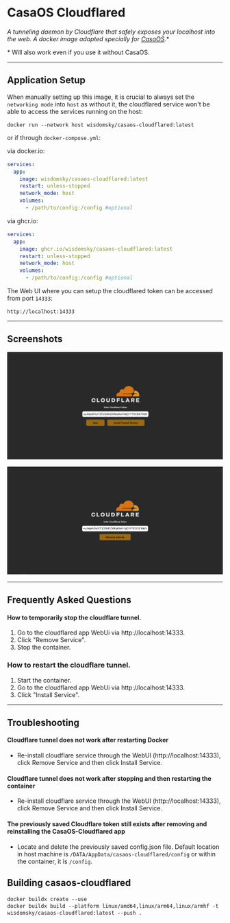 # CasaOS Cloudflared

_A tunneling daemon by Cloudflare that safely exposes your localhost into the web. A docker image adapted specially for [CasaOS](https://github.com/IceWhaleTech/CasaOS)._*

\* Will also work even if you use it without CasaOS.

--- 
## Application Setup
When manually setting up this image, it is crucial to always set the `networking mode` into `host` as without it, the cloudflared service won't be able to access the services running on the host:

    docker run --network host wisdomsky/casaos-cloudflared:latest 

or if through `docker-compose.yml`:

via docker.io:
```yaml
services:
  app:
    image: wisdomsky/casaos-cloudflared:latest
    restart: unless-stopped
    network_mode: host
    volumes:
      - /path/to/config:/config #optional
```
via ghcr.io:
```yaml
services:
  app:
    image: ghcr.io/wisdomsky/casaos-cloudflared:latest
    restart: unless-stopped
    network_mode: host
    volumes:
      - /path/to/config:/config #optional
```

The Web UI where you can setup the cloudflared token can be accessed from port `14333`:

    http://localhost:14333

---
## Screenshots
<!---
![Screenshot 1](https://raw.githubusercontent.com/WisdomSky/Casaos-Appstore/main/Apps/Cloudflared/screenshot-1.png)
--->
![Screenshot 2](https://raw.githubusercontent.com/WisdomSky/Casaos-Appstore/main/Apps/Cloudflared/screenshot-2.png)

![Screenshot 3](https://raw.githubusercontent.com/WisdomSky/Casaos-Appstore/main/Apps/Cloudflared/screenshot-3.png)

---

## Frequently Asked Questions

#### How to temporarily stop the cloudflare tunnel.

1. Go to the cloudflared app WebUi via http://localhost:14333.
2. Click "Remove Service".
3. Stop the container.

### How to restart the cloudflare tunnel.

1. Start the container.
2. Go to the cloudflared app WebUi via http://localhost:14333.
3. Click "Install Service".

---

## Troubleshooting

#### Cloudflare tunnel does not work after restarting Docker

* Re-install cloudflare service through the WebUI (http://localhost:14333), click Remove Service and then click Install Service.

#### Cloudflare tunnel does not work after stopping and then restarting the container

* Re-install cloudflare service through the WebUI (http://localhost:14333), click Remove Service and then click Install Service.

#### The previously saved Cloudflare token still exists after removing and reinstalling the CasaOS-Cloudflared app

* Locate and delete the previously saved config.json file. Default location in host machine is `/DATA/AppData/casaos-cloudflared/config` or within the container, it is `/config`.

## Building casaos-cloudflared

    docker buildx create --use
    docker buildx build --platform linux/amd64,linux/arm64,linux/armhf -t wisdomsky/casaos-cloudflared:latest --push .

